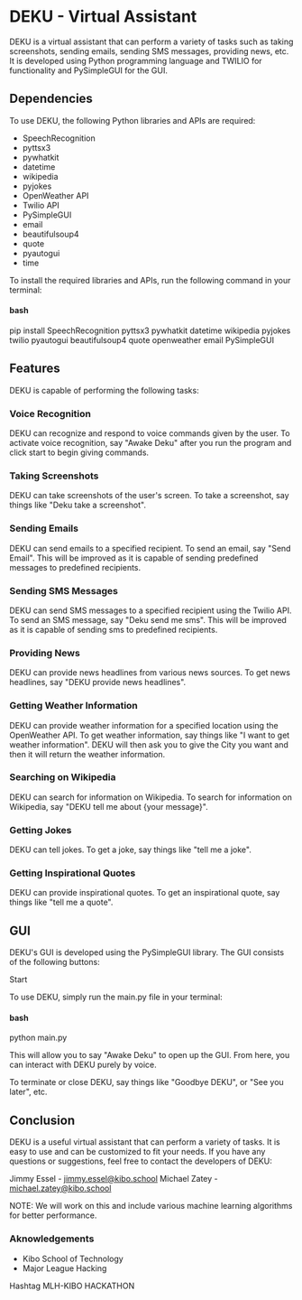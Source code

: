 # DEKU - Virtual Assistant
DEKU is a virtual assistant that can perform a variety of tasks such as taking screenshots, sending emails, sending SMS messages, providing news, etc. It is developed using Python programming language and TWILIO for functionality and PySimpleGUI for the GUI.

## Dependencies
To use DEKU, the following Python libraries and APIs are required:

- SpeechRecognition
- pyttsx3
- pywhatkit
- datetime
- wikipedia
- pyjokes
- OpenWeather API
- Twilio API
- PySimpleGUI
- email
- beautifulsoup4
- quote
- pyautogui
- time

To install the required libraries and APIs, run the following command in your terminal:

#### bash
pip install SpeechRecognition pyttsx3 pywhatkit datetime wikipedia pyjokes twilio pyautogui beautifulsoup4 quote openweather email PySimpleGUI

## Features
DEKU is capable of performing the following tasks:

### Voice Recognition
DEKU can recognize and respond to voice commands given by the user. To activate voice recognition, say "Awake Deku" after you run the program and click start to begin giving commands.

### Taking Screenshots
DEKU can take screenshots of the user's screen. To take a screenshot, say things like "Deku take a screenshot".

### Sending Emails
DEKU can send emails to a specified recipient. To send an email, say "Send Email". This will be improved as it is capable of sending predefined messages to predefined recipients.

### Sending SMS Messages
DEKU can send SMS messages to a specified recipient using the Twilio API. To send an SMS message, say "Deku send me sms". This will be improved as it is capable of sending sms to predefined recipients.

### Providing News
DEKU can provide news headlines from various news sources. To get news headlines, say "DEKU provide news headlines".

### Getting Weather Information
DEKU can provide weather information for a specified location using the OpenWeather API. To get weather information, say things like "I want to get weather information". DEKU will then ask you to give the City you want and then it will return the weather information.

### Searching on Wikipedia
DEKU can search for information on Wikipedia. To search for information on Wikipedia, say "DEKU tell me about {your message}".

### Getting Jokes
DEKU can tell jokes. To get a joke, say things like "tell me a joke".

### Getting Inspirational Quotes
DEKU can provide inspirational quotes. To get an inspirational quote, say things like "tell me a quote".

## GUI
DEKU's GUI is developed using the PySimpleGUI library. The GUI consists of the following buttons:

Start


To use DEKU, simply run the main.py file in your terminal:

#### bash
python main.py

This will allow you to say "Awake Deku" to open up the GUI. From here, you can interact with DEKU purely by voice.

To terminate or close DEKU, say things like "Goodbye DEKU", or "See you later", etc.

## Conclusion
DEKU is a useful virtual assistant that can perform a variety of tasks. It is easy to use and can be customized to fit your needs. If you have any questions or suggestions, feel free to contact the developers of DEKU:

Jimmy Essel - jimmy.essel@kibo.school
Michael Zatey - michael.zatey@kibo.school

NOTE: We will work on this and include various machine learning algorithms for better performance.

### Aknowledgements
- Kibo School of Technology
- Major League Hacking

Hashtag MLH-KIBO HACKATHON
